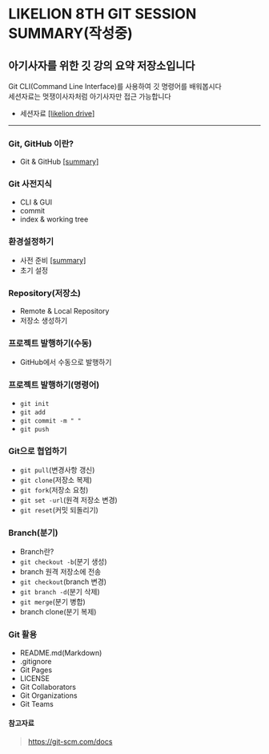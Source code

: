 # LIKELION 8TH GIT SESSION SUMMARY(작성중)

## 아기사자를 위한 깃 강의 요약 저장소입니다

Git CLI(Command Line Interface)를 사용하여 깃 명령어를 배워봅시다<br />
세션자료는 멋쟁이사자처럼 아기사자만 접근 가능합니다
- 세션자료 [[likelion drive]](https://docs.google.com/presentation/d/1y-7ODwRvMFD283jFvO7JGjg4KCFNRwJ6oM6sJzgA9qs/edit?usp=sharing)
<hr />

### Git, GitHub 이란?

- Git & GitHub [[summary]](./git_github.md)


### Git 사전지식

- CLI & GUI
- commit
- index & working tree

### 환경설정하기

- 사전 준비 [[summary]](./setting.md)
- 초기 설정

### Repository(저장소)

- Remote & Local Repository
- 저장소 생성하기

### 프로젝트 발행하기(수동)

- GitHub에서 수동으로 발행하기

### 프로젝트 발행하기(명령어)

- `git init`
- `git add`
- `git commit -m " "`
- `git push`

### Git으로 협업하기 

- `git pull`(변경사항 갱신)
- `git clone`(저장소 복제)
- `git fork`(저장소 요청)
- `git set -url`(원격 저장소 변경)
- `git reset`(커밋 되돌리기)

### Branch(분기)

- Branch란?
- `git checkout -b`(분기 생성)
- branch 원격 저장소에 전송
- `git checkout`(branch 변경)
- `git branch -d`(분기 삭제)
- `git merge`(분기 병합)
- branch clone(분기 복제)

### Git 활용 

- README.md(Markdown)
- .gitignore
- Git Pages
- LICENSE
- Git Collaborators
- Git Organizations
- Git Teams

#### 참고자료

> https://git-scm.com/docs

